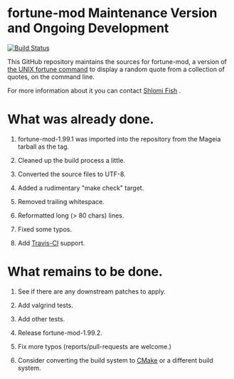 # fortune-mod Maintenance Version and Ongoing Development

[![Build Status](https://travis-ci.org/shlomif/fortune-mod.svg?branch=master)](https://travis-ci.org/shlomif/fortune-mod)

This GitHub repository maintains the sources for fortune-mod, a
version of
[the UNIX fortune command](http://en.wikipedia.org/wiki/Fortune_%28Unix%29)
to display a random quote from a collection of quotes, on the command line.

For more information about it you can contact
[Shlomi Fish](http://www.shlomifish.org/) .

# What was already done.

1. fortune-mod-1.99.1 was imported into the repository from the Mageia tarball
as the tag.

2. Cleaned up the build process a little.

3. Converted the source files to UTF-8.

4. Added a rudimentary "make check" target.

5. Removed trailing whitespace.

6. Reformatted long (> 80 chars) lines.

7. Fixed some typos.

8. Add [Travis-CI](https://travis-ci.org/) support.

# What remains to be done.

1. See if there are any downstream patches to apply.

2. Add valgrind tests.

3. Add other tests.

4. Release fortune-mod-1.99.2.

5. Fix more typos (reports/pull-requests are welcome.)

6. Consider converting the build system to
[CMake](https://en.wikipedia.org/wiki/CMake) or a different build system.

